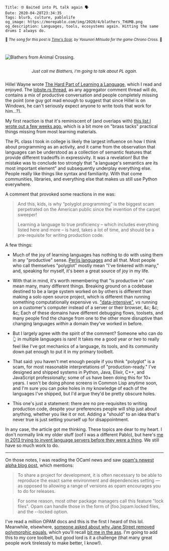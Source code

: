     Title: 🤓 Baited into PL talk again 🗣
    Date: 2020-04-28T23:34:35
    Tags: blurb, culture, pablolife
    og_image: https://morepablo.com/img/2020/4/blathers_THUMB.png
    og_description: Languages, tools, ecosystems again. Hitting the same drums I always do.

<small>🎵 <em>The song for this post is <a href="https://www.youtube.com/watch?v=J46RY4PU8a8">Time's Scar</a>, by Yasunori Mitsuda for the game Chrono Cross.</em> 🎵</small>

<div class="caption-img-block" style="margin: 25px auto">
<img src="/img/2020/4/blathers_THUMB.png" alt="Blathers from Animal Crossing." style="margin: 15px auto;" />
<p style="font-style: italic; text-align: center; font-size: small">Just call me Blathers, I'm going to talk about PL again.</p>
</div>

Hillel Wayne wrote [The Hard Part of Learning a Language][4], which I read and
enjoyed. The [lobste.rs thread][5], as any aggregator comment thread will do,
contains a mix of productive conversation and people completely missing the
point (one guy got mad enough to suggest that since Hillel is on Windows, he
can't seriously expect anyone to write tools that work for him…?).

My first reaction is that it's reminiscent of (and overlaps with) [this list I
wrote out a few weeks ago][6], which is a bit more on "brass tacks" practical
things missing from most learning materials.

The PL class I took in college is likely the largest influence on how I think
about programming as an activity, and it came from the observation that
languages can be understood as a collection of semantic features that provide
different tradeoffs in expressivity. It was a revelation! But the mistake was to
conclude too strongly that "a language's semantics are its most important
element" and subsequently underplay everything else. People really like things
like syntax and familiarity. With that come communities, libraries, and
everything else that makes us still use Python everywhere.

A comment that provoked some reactions in me was:

> And this, kids, is why “polyglot programming” is the biggest scam perpetrated
> on the American public since the invention of the carpet sweeper!
>
> Learning a language to true proficiency – which includes everything listed
> here and more – is hard, takes a lot of time, and should be a pre-requisite
> for writing production code.

A few things:

- Much of the joy of learning languages has nothing to do with using them in any
  "productive" sense. [Perlis languages][3] and all that. Most people who call
  themselves "polyglot" mostly mean "I've tinkered with many," and, speaking for
  myself, it's been a great source of joy in my life.

- With that in mind, it's worth remembering that "is productive in" can mean
  many, many different things. Breaking ground on a codebase destined to be a
  large system worked on by others is different than making a solo open source
  project, which is different than running something computationally expensive
  vs. ["data-intensive"][2], vs running on a customer's computer instead of a
  server or their browser, &amp;c; &amp;c; &amp;c; Each of these domains have
  different debugging flows, toolsets, and many people find the change from one
  to the other more disruptive than changing languages _within_ a domain they've
  worked in before.

- But I largely agree with the spirit of the comment? Someone who can do 👆 in
  multiple languages is rare! It takes me a good year _or two_ to really feel
  like I've got mechanics of a language, its tools, and its community down pat
  enough to put it in my primary toolbelt.

- That said: you haven't met enough people if you think "polyglot" is a scam,
  for most reasonable interpretations of "production-ready." I've designed and
  shipped systems in Python, Java, Elixir, C++, and JavaScript professionally;
  some of us have been doing this for 10+ years. I won't be doing phone screens
  in Common Lisp anytime soon, and I'm sure you can poke holes in my knowledge
  of each of the languages I've shipped, but I'd argue they'd be pretty obscure
  holes.

- This one's just a statement: there are no pre-requisites to writing production
  code, despite your preferences people will ship just about anything, whether
  you like it or not. Adding a "should" to an idea that's never true is just
  setting yourself up for disappointment.

In any case, the article got me thinking. These topics are dear to my heart.
I don't normally link my older stuff (oof I was a different Pablo), but here's
[me in 2013 trying to invent language servers before they were a thing][1]. We
still have so much work to do.

---

On those notes, I was reading the OCaml news and saw [opam's newest alpha blog
post][7], which mentions:

> To share a project for development, it is often necessary to be able to
> reproduce the exact same environment and dependencies setting — as opposed to
> allowing a range of versions as opam encourages you to do for releases.

> For some reason, most other package managers call this feature "lock files".
> Opam can handle those in the form of [foo.]opam.locked files, and the --locked
> option.

I've read a million OPAM docs and this is the first I heard of this lol.
Meanwhile, elsewhere, [someone asked about why Jane Street removed polymorphic
equals][8], which you'll recall [bit me in the ass][9]. I'm going to add this to
my core toolbelt, but good lord is it a challenge (that many great people work
tirelessly to make better, I know!).


   [1]: /2013/12/done-with-compilers.html
   [2]: http://dataintensive.net/
   [3]: http://lambda-the-ultimate.org/node/3464
   [4]: https://www.hillelwayne.com/post/learning-a-language/
   [5]: https://lobste.rs/s/rcdj1z/hard_part_learning_language
   [6]: https://lobste.rs/s/qb07ja/modern_hello_world_program_needs_more#c_ledxfb
   [7]: https://opam.ocaml.org/blog/opam-2-1-0-alpha/
   [8]: https://discuss.ocaml.org/t/when-did-core-remove-polymorphic-comparison-operators-in-recent-ocaml/5633
   [9]: /2020/03/todays-updates.html
